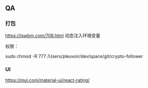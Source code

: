 
## QA

### 打包

https://iswbm.com/708.html 动态注入环境变量

权限：

sudo chmod -R 777 /Users/pleuvoir/dev/space/git/crypto-follower


### UI

https://mui.com/material-ui/react-rating/